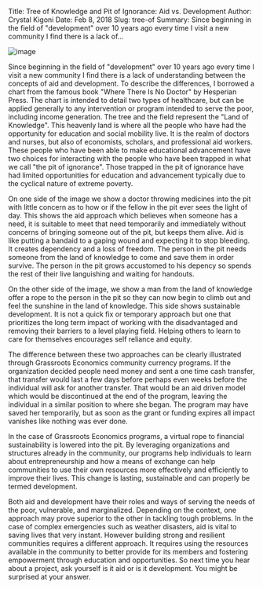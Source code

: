 Title: Tree of Knowledge and Pit of Ignorance: Aid vs. Development
Author: Crystal Kigoni
Date: Feb 8, 2018
Slug: tree-of
Summary: Since beginning in the field of "development" over 10 years ago every time I visit a new community I find there is a lack of...

![image](images/blog/tree-of1.webp)

Since beginning in the field of "development" over 10 years ago every
time I visit a new community I find there is a lack of understanding
between the concepts of aid and development. To describe the
differences, I borrowed a chart from the famous book "Where There Is No
Doctor" by Hesperian Press. The chart is intended to detail two types of
healthcare, but can be applied generally to any intervention or program
intended to serve the poor, including income generation. The tree and
the field represent the "Land of Knowledge". This heavenly land is where
all the people who have had the opportunity for education and social
mobility live. It is the realm of doctors and nurses, but also of
economists, scholars, and professional aid workers. These people who
have been able to make educational advancement have two choices for
interacting with the people who have been trapped in what we call "the
pit of ignorance". Those trapped in the pit of ignorance have had
limited opportunities for education and advancement typically due to the
cyclical nature of extreme poverty.

On one side of the image we show a doctor throwing medicines into the
pit with little concern as to how or if the fellow in the pit ever sees
the light of day. This shows the aid approach which believes when
someone has a need, it is suitable to meet that need temporarily and
immediately without concerns of bringing someone out of the pit, but
keeps them alive. Aid is like putting a bandaid to a gaping wound and
expecting it to stop bleeding. It creates dependency and a loss of
freedom. The person in the pit needs someone from the land of knowledge
to come and save them in order survive. The person in the pit grows
accustomed to his depency so spends the rest of their live languishing
and waiting for handouts.

On the other side of the image, we show a man from the land of knowledge
offer a rope to the person in the pit so they can now begin to climb out
and feel the sunshine in the land of knowledge. This side shows
sustainable development. It is not a quick fix or temporary approach but
one that prioritizes the long term impact of working with the
disadvantaged and removing their barriers to a level playing field.
Helping others to learn to care for themselves encourages self reliance
and equity.

The difference between these two approaches can be clearly illustrated
through Grassroots Economics community currency programs. If the
organization decided people need money and sent a one time cash
transfer, that transfer would last a few days before perhaps even weeks
before the individual will ask for another transfer. That would be an
aid driven model which would be discontinued at the end of the program,
leaving the individual in a similar position to where she began. The
program may have saved her temporarily, but as soon as the grant or
funding expires all impact vanishes like nothing was ever done.

In the case of Grassroots Economics programs, a virtual rope to
financial sustainability is lowered into the pit. By leveraging
organizations and structures already in the community, our programs help
individuals to learn about entrepreneurship and how a means of exchange
can help communities to use their own resources more effectively and
efficiently to improve their lives. This change is lasting, sustainable
and can properly be termed development.

Both aid and development have their roles and ways of serving the needs
of the poor, vulnerable, and marginalized. Depending on the context, one
approach may prove superior to the other in tackling tough problems. In
the case of complex emergencies such as weather disasters, aid is vital
to saving lives that very instant. However building strong and resilient
communities requires a different approach. It requires using the
resources available in the community to better provide for its members
and fostering empowerment through education and opportunities. So next
time you hear about a project, ask yourself is it aid or is it
development. You might be surprised at your answer.
